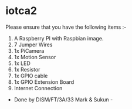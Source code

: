 # iotca2

Please ensure that you have the following items :-
1) A Raspberry PI with Raspbian image.
2) 7 Jumper Wires
3) 1x PiCamera
4) 1x Motion Sensor
5) 1x LED
6) 1x Resistor
7) 1x GPIO cable
8) 1x GPIO Extension Board
9) Internet Connection

- Done by DISM/FT/3A/33 Mark & Sukun - 
